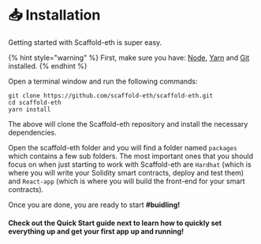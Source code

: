 # 📥 Installation

Getting started with Scaffold-eth is super easy.&#x20;

{% hint style="warning" %}
First, make sure you have: [Node](https://nodejs.org/dist/latest-v12.x/), [Yarn](https://classic.yarnpkg.com/en/docs/install/) and [Git](https://git-scm.com/downloads) installed.
{% endhint %}

Open a terminal window and run the following commands:

```
git clone https://github.com/scaffold-eth/scaffold-eth.git
cd scaffold-eth
yarn install
```

The above will clone the Scaffold-eth repository and install the necessary dependencies.

Open the scaffold-eth folder and you will find a folder named `packages` which contains a few sub folders. The most important ones that you should focus on when just starting to work with Scaffold-eth are `Hardhat` (which is where you will write your Solidity smart contracts, deploy and test them) and `React-app` (which is where you will build the front-end for your smart contracts).

Once you are done, you are ready to start **#buidling!**

#### Check out the Quick Start guide next to learn how to quickly set everything up and get your first app up and running!
